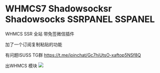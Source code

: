 # WHMCS7 Shadowsocksr Shadowsocks SSRPANEL SSPANEL  

WHMCS SSR  全站 带免签微信插件


加了一个订阅复制粘贴的功能

有问题ISUSS TG群 https://t.me/joinchat/Gc7hiUtsO-xaftop5NSf8Q

出WHMCS 模块
![](https://github.com/ilovebamboo/WHMCS-Legendsocks-plugin/blob/Legendsocks/QQ20180702-174013.png)

